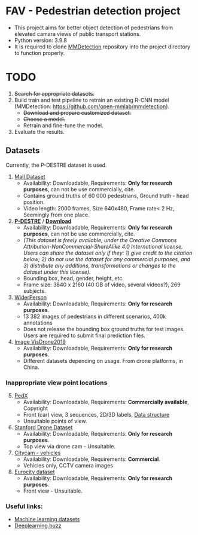 # FAV - Pedestrian detection project
* This project aims for better object detection of pedestrians from elevated camara views of public transport stations.
* Python version: 3.9.8
* It is required to clone [MMDetection](https://github.com/open-mmlab/mmdetection) repository into the project directory to function properly.
# TODO
1. ~~Search for appropriate datasets.~~
2. Build train and test pipeline to retrain an existing R-CNN model (MMDetection: https://github.com/open-mmlab/mmdetection).
   * ~~Download and prepare customized dataset.~~
   * ~~Choose a model.~~
   * Retrain and fine-tune the model.
3. Evaluate the results.


## Datasets
Currently, the P-DESTRE dataset is used.

1. [Mall Dataset](http://personal.ie.cuhk.edu.hk/~ccloy/downloads_mall_dataset.html)
   * Availability: Downloadable, Requirements: **Only for research purposes**, can not be use commercially, cite.
   * Contains ground truths of 60 000 pedestrians, Ground truth - head position.
   * Video length: 2000 frames, Size 640x480, Frame rate< 2 Hz, Seemingly from one place.
2. **[P-DESTRE](http://p-destre.di.ubi.pt/)** / **[Download](http://p-destre.di.ubi.pt/download.html)**
   * Availability: Downloadable, Requirements: **Only for research purposes**, can not be use commercially, cite. 
   * _(This dataset is freely available, under the Creative Commons Attribution-NonCommercial-ShareAlike 4.0 International license. Users can share the dataset only if they: 1) give credit to the citation below; 2) do not use the dataset for any commercial purposes, and 3) distribute any additions, transformations or changes to the dataset under this license)._
   * Bounding box, head, gender, height, etc.
   * Frame size: 3840 x 2160 (40 GB of video, several videos?), 269 subjects. 
3. [WiderPerson](http://www.cbsr.ia.ac.cn/users/sfzhang/WiderPerson/)
   * Availability: Downloadable, Requirements: **Only for research purposes**.
   * 13 382 images of pedestrians in different scenarios, 400k annotations
   * Does not release the bounding box ground truths for test images. Users are required to submit final prediction files.
4. [Image VisDrone2019](http://aiskyeye.com/)
   * Availability: Downloadable, Requirements: **Only for research purposes**.
   * Different datasets depending on usage. From drone platforms, in China.
### Inappropriate view point locations
5. [PedX](http://pedx.io/)
   * Availability: Downloadable, Requirements: **Commercially available**, Copyright
   * Front (car) view, 3 sequences, 2D/3D labels, [Data structure](https://github.com/umautobots/pedx)
   * Unsuitable points of view.
6. [Stanford Drone Dataset](https://cvgl.stanford.edu/projects/uav_data/)
   * Availability: Downloadable, Requirements: **Only for research purposes**.
   * Top view via drone cam - Unsuitable.
7. [Citycam - vehicles](https://www.citycam-cmu.com/)
   * Availability: Downloadable, Requirements: **Commercial**.
   * Vehicles only, CCTV camera images
8. [Eurocity dataset](https://eurocity-dataset.tudelft.nl/eval/overview/examples)
   * Availability: Downloadable, Requirements: **Only for research purposes**.
   * Front view - Unsuitable.


### Useful links:
* [Machine learning datasets](https://www.datasetlist.com/)
* [Deeplearning.buzz](https://deeplearning.buzz/deep-learning-datasets/)